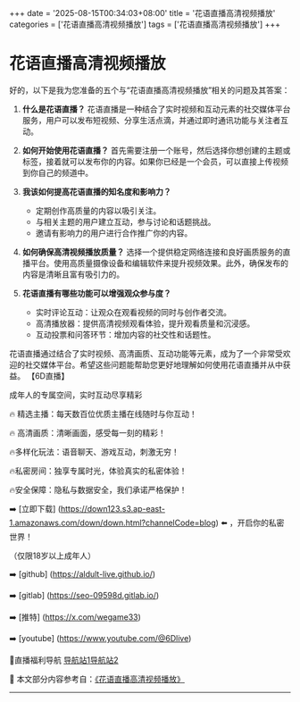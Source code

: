 +++
date = '2025-08-15T00:34:03+08:00'
title = '花语直播高清视频播放'
categories = ['花语直播高清视频播放']
tags = ['花语直播高清视频播放']
+++

# 花语直播高清视频播放

好的，以下是我为您准备的五个与“花语直播高清视频播放”相关的问题及其答案：

1. **什么是花语直播？**
   花语直播是一种结合了实时视频和互动元素的社交媒体平台服务，用户可以发布短视频、分享生活点滴，并通过即时通讯功能与关注者互动。

2. **如何开始使用花语直播？**
   首先需要注册一个账号，然后选择你想创建的主题或标签，接着就可以发布你的内容。如果你已经是一个会员，可以直接上传视频到你自己的频道中。

3. **我该如何提高花语直播的知名度和影响力？**
   - 定期创作高质量的内容以吸引关注。
   - 与相关主题的用户建立互动，参与讨论和话题挑战。
   - 邀请有影响力的用户进行合作推广你的内容。

4. **如何确保高清视频播放质量？**
   选择一个提供稳定网络连接和良好画质服务的直播平台。使用高质量摄像设备和编辑软件来提升视频效果。此外，确保发布的内容是清晰且富有吸引力的。

5. **花语直播有哪些功能可以增强观众参与度？**
   - 实时评论互动：让观众在观看视频的同时与创作者交流。
   - 高清播放器：提供高清视频观看体验，提升观看质量和沉浸感。
   - 互动投票和问答环节：增加内容的社交性和话题性。

花语直播通过结合了实时视频、高清画质、互动功能等元素，成为了一个非常受欢迎的社交媒体平台。希望这些问题能帮助您更好地理解如何使用花语直播并从中获益。
【6D直播】

 成年人的专属空间，实时互动尽享精彩

🔥 精选主播：每天数百位优质主播在线随时与你互动！

🔥 高清画质：清晰画面，感受每一刻的精彩！

🔥多样化玩法：语音聊天、游戏互动，刺激无穷！

🔥私密房间：独享专属时光，体验真实的私密体验！

🔥安全保障：隐私与数据安全，我们承诺严格保护！

➡️ [立即下载] (https://down123.s3.ap-east-1.amazonaws.com/down/down.html?channelCode=blog) ⬅️ ，开启你的私密世界！

 （仅限18岁以上成年人）

➡️ [github] (https://aldult-live.github.io/)

➡️ [gitlab] (https://seo-09598d.gitlab.io/)

➡️ [推特] (https://x.com/wegame33)

➡️ [youtube] (https://www.youtube.com/@6Dlive)

🔞直播福利导航   [导航站1](https://webstack-86085a.gitlab.io/)[导航站2](https://onlygit123-2.github.io/)

📘 本文部分内容参考自：[《花语直播高清视频播放》](https://webstack-hugo-9.pages.dev/)

---
